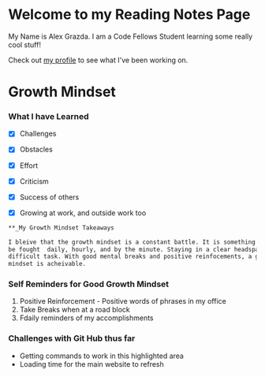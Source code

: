 # Welcome to my Reading Notes Page

My Name is Alex Grazda. I am a Code Fellows Student learning some really cool stuff!

Check out [my profile](https://github.com/agrazda/reading-notes) to see what I've been working on.

# Growth Mindset
### What I have Learned

- [x] Challenges 

- [x] Obstacles

- [x] Effort

- [x] Criticism

- [x] Success of others

- [x] Growing at work, and outside work too
 

```markdown
**_My Growth Mindset Takeaways

I bleive that the growth mindset is a constant battle. It is something that must 
be fought  daily, hourly, and by the minute. Staying in a clear headspace is a 
difficult task. With good mental breaks and positive reinfocements, a growth
mindset is acheivable. 
```

### Self Reminders for Good Growth Mindset

1. Positive Reinforcement - Positive words of phrases in my office
2. Take Breaks when at a road block
3. Fdaily reminders of my accomplishments

### Challenges with Git Hub thus far

- Getting commands to work in this highlighted area
- Loading time for the main website to refresh



```


